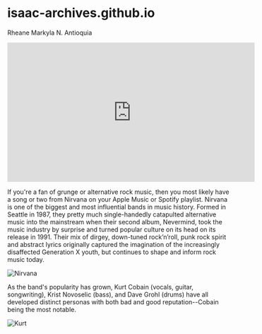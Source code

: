 # isaac-archives.github.io
Rheane Markyla N. Antioquia

<iframe width="560" height="315" src="https://www.youtube.com/embed/PDgP4hN4OA4?si=Ix-PDeLiGX0FU0JL" title="YouTube video player" frameborder="0" allow="accelerometer; autoplay; clipboard-write; encrypted-media; gyroscope; picture-in-picture; web-share" allowfullscreen></iframe>

If you're a fan of grunge or alternative rock music, then you most likely have a song or two from Nirvana on your Apple Music or Spotify playlist. Nirvana is one of the biggest and most influential bands in music history. Formed in Seattle in 1987, they pretty much single-handedly catapulted alternative music into the mainstream when their second album, Nevermind, took the music industry by surprise and turned popular culture on its head on its release in 1991. Their mix of dirgey, down-tuned rock’n’roll, punk rock spirit and abstract lyrics originally captured the imagination of the increasingly disaffected Generation X youth, but continues to shape and inform rock music today.

![Nirvana](https://focus.independent.ie/thumbor/uVVcLsVAzjsXKw-AMsdygogBJak=/960x640/smart/prod-mh-ireland/b09ab8dc-c461-11ed-80b3-0210609a3fe2)

As the band's popularity has grown, Kurt Cobain (vocals, guitar, songwriting), Krist Novoselic (bass), and Dave Grohl (drums) have all developed distinct personas with both bad and good reputation--Cobain being the most notable.

![Kurt](https://www.google.com/url?sa=i&url=https%3A%2F%2Fwww.pinterest.com%2Fpin%2Fkurt-cobain-germany-1991--80501912071781951%2F&psig=AOvVaw1h_s_gxp2ho3ayWFlB80K6&ust=1702005115357000&source=images&cd=vfe&opi=89978449&ved=0CBAQjRxqGAoTCJDD55iv_IIDFQAAAAAdAAAAABDFAQ)

